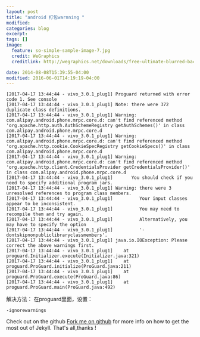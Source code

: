 ```yaml
---
layout: post
title: "android 打包warnning "
modified:
categories: blog
excerpt:
tags: []
image:
  feature: so-simple-sample-image-7.jpg
  credit: WeGraphics
  creditlink: http://wegraphics.net/downloads/free-ultimate-blurred-background-pack/

date: 2014-08-08T15:39:55-04:00
modified: 2016-06-01T14:19:19-04:00
---
```

	
	[2017-04-17 13:44:44 - vivo_3.0.1_plug1] Proguard returned with error code 1. See console
	[2017-04-17 13:44:44 - vivo_3.0.1_plug1] Note: there were 372 duplicate class definitions.
	[2017-04-17 13:44:44 - vivo_3.0.1_plug1] Warning: com.alipay.android.phone.mrpc.core.d: can't find referenced method 'org.apache.http.auth.AuthSchemeRegistry getAuthSchemes()' in class com.alipay.android.phone.mrpc.core.d
	[2017-04-17 13:44:44 - vivo_3.0.1_plug1] Warning: com.alipay.android.phone.mrpc.core.d: can't find referenced method 'org.apache.http.cookie.CookieSpecRegistry getCookieSpecs()' in class com.alipay.android.phone.mrpc.core.d
	[2017-04-17 13:44:44 - vivo_3.0.1_plug1] Warning: com.alipay.android.phone.mrpc.core.d: can't find referenced method 'org.apache.http.client.CredentialsProvider getCredentialsProvider()' in class com.alipay.android.phone.mrpc.core.d
	[2017-04-17 13:44:44 - vivo_3.0.1_plug1]       You should check if you need to specify additional program jars.
	[2017-04-17 13:44:44 - vivo_3.0.1_plug1] Warning: there were 3 unresolved references to program class members.
	[2017-04-17 13:44:44 - vivo_3.0.1_plug1]          Your input classes appear to be inconsistent.
	[2017-04-17 13:44:44 - vivo_3.0.1_plug1]          You may need to recompile them and try again.
	[2017-04-17 13:44:44 - vivo_3.0.1_plug1]          Alternatively, you may have to specify the option 
	[2017-04-17 13:44:44 - vivo_3.0.1_plug1]          '-dontskipnonpubliclibraryclassmembers'.
	[2017-04-17 13:44:44 - vivo_3.0.1_plug1] java.io.IOException: Please correct the above warnings first.
	[2017-04-17 13:44:44 - vivo_3.0.1_plug1] 	at proguard.Initializer.execute(Initializer.java:321)
	[2017-04-17 13:44:44 - vivo_3.0.1_plug1] 	at proguard.ProGuard.initialize(ProGuard.java:211)
	[2017-04-17 13:44:44 - vivo_3.0.1_plug1] 	at proguard.ProGuard.execute(ProGuard.java:86)
	[2017-04-17 13:44:44 - vivo_3.0.1_plug1] 	at proguard.ProGuard.main(ProGuard.java:492)

解决方法：
在proguard里面，设置：

	-ignorewarnings












Check out on the github [Fork me on github][Tomas' Yu] for more info on how to get the most out of Jekyll. That's all,thanks !

[Tomas' Yu]: https://github.com/TomasYu/blogs
[Tomas' Yu]: https://github.com/TomasYu/blogs